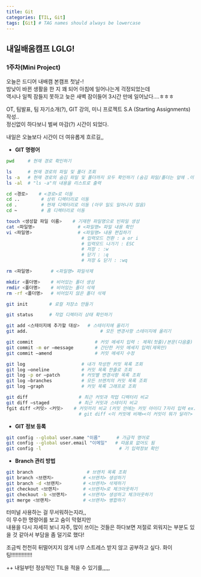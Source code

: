 ```yaml
---
title: Git
categories: [TIL, Git]
tags: [Git] # TAG names should always be lowercase
---
```


## 내일배움캠프 LGLG!

### 1주차(Mini Project)

오늘은 드디어 내배캠 본캠프 첫날-!<br>
밤낮이 바뀐 생활을 한 지 꽤 되어 아침에 일어나는게 걱정되었는데<br>
역시나 일찍 잠들지 못하고 늦은 새벽 잠이들어 3시간 만에 일어났다....ㅎㅎㅎ

OT, 팀발표, 팀 자기소개(?), GIT 강의, 미니 프로젝트 S.A (Starting Assignments) 작성..<br>
정신없이 하다보니 벌써 마감(?) 시간이 되었다.

내일은 오늘보다 시간이 더 여유롭게 흐르길,,

- **GIT 명령어**

```bash
pwd     # 현재 경로 확인하기
```

```bash
ls      # 현재 경로의 파일 및 폴더 조회
ls -a   # 현재 경로의 숨김 파일 및 폴더까지 모두 확인하기 (숨김 파일/폴더는 앞에 .이 붙어있음)
ls -al  # "ls -a"의 내용을 리스트로 출력
```

```bash
cd <경로>    # <경로>로 이동
cd ..        # 상위 디렉터리로 이동
cd .         # 현재 디렉터리로 이동 (아무 일도 일어나지 않음)
cd ~         # 홈 디렉터리로 이동
```

```bash
touch <생성할 파일 이름>    # 기재한 파일명으로 빈파일 생성
cat <파일명>                # <파일명> 파일 내용 확인
vi <파일명>                 # <파일명> 내용 편집하기
                            # 입력모드 전환 : a or i
                            # 입력모드 나가기 : ESC
                            # 저장 : :w
                            # 닫기 : :q
                            # 저장 & 닫기 : :wq
```

```bash
rm <파일명>       # <파일명> 파일삭제
```

```bash
mkdir <폴더명>    # 비어있는 폴더 생성
rmdir <폴더명>    # 비어있는 폴더 삭제
rm -rf <폴더명>   # 비어있지 않은 폴더 삭제
```

```bash
git init        # 로컬 저장소 만들기
```

```bash
git status      # 작업 디렉터리 상태 확인하기
```

```bash
git add <스테이지에 추가할 대상>   # 스테이지에 올리기
git add.                           # 모든 변경사항 스테이지에 올리기
```

```bash
git commit                       # 커밋 메세지 입력 : 제목(첫줄)/본문(다음줄)
git commit -m or —message        # 간단한 커밋 메세지 입력(제목만)
git commit —amend                # 커밋 메세지 수정
```

```bash
git log                     # 내가 작성한 커밋 목록 조회
git log —oneline            # 커밋 목록 한줄로 조회
git log -p or —patch        # 커밋별 변경사항 목록 조회
git log —branches           # 모든 브렌치의 커밋 목록 조회
git log —graph              # 커밋 목록 그래프로 조회
```

```bash
git diff                   # 최근 커밋과 작업 디렉터리 비교
git diff —staged           # 최근 커밋과 스테이지 비교
fgit diff <커밋> <커밋>    # 커밋끼리 비교 (커밋 안에는 커밋 아이디 7자리 입력 ex.9ft8552)
                           # git diff <이 커밋에 비해><이 커밋이 뭐가 달라?>
```

- **GIT 정보 등록**

```bash
git config --global user.name "이름"      # 가급적 영어로
git config --global user.email "이메일"   # 따옴표 없어도 됨
git config -l                             # 기 입력정보 확인
```

- **Branch 관리 방법**

```bash
git branch                    # 브랜치 목록 조회
git branch <브랜치>           # <브랜치> 생성하기
git branch -d <브랜치>        # <브랜치> 삭제하기
git checkout <브랜치>         # <브랜치>로 체크아웃하기
git checkout -b <브랜치>      # <브랜치> 생성하고 체크아웃하기
git merge <브랜치>            # <브랜치> 병합하기
```

터미널 사용하는 걸 무서워하는지라,,<br>
이 무수한 명령어를 보고 숨이 막혔지만<br>
내용을 다시 자세히 보니 자주, 많이 쓰이는 것들은 하다보면 저절로 외워지는 부분도 있을 것 같아서 부담을 좀 덜기로 했다!

조금씩 천천히 뒤떨어지지 않게 너무 스트레스 받지 않고 공부하고 싶다.
화이팅!!!!!!!!!!!!!!

++ 내일부턴 정상적인 TIL을 적을 수 있기를,,,,,
